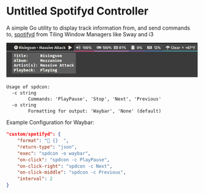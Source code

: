 # Untitled Spotifyd Controller
A simple Go utility to display track information from, and send commands to, [spotifyd](https://github.com/Spotifyd/spotifyd) from Tiling Window Managers like Sway and i3

![spdcon running in Waybar in Sway](docs/spdcon_waybar.png)

```
Usage of spdcon:
  -c string
        Commands: 'PlayPause', 'Stop', 'Next', 'Previous'
  -o string
        Formatting for output: 'Waybar', 'None' (default)
```

Example Configuration for Waybar:
```json
"custom/spotifyd": {
    "format": " {}  ",
    "return-type": "json",
    "exec": "spdcon -o waybar",
    "on-click": "spdcon -c PlayPause",
    "on-click-right": "spdcon -c Next",
    "on-click-middle": "spdcon -c Previous",
    "interval": 2
}
```
